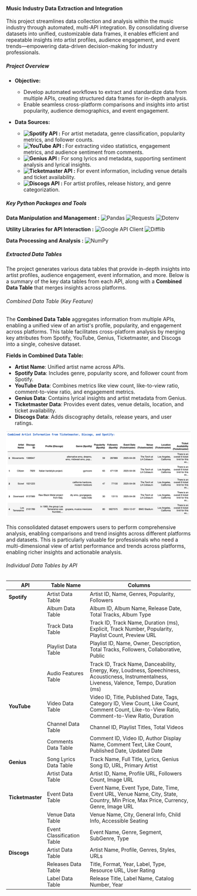 #### Music Industry Data Extraction and Integration

This project streamlines data collection and analysis within the music industry through automated, multi-API integration. By consolidating diverse datasets into unified, customizable data frames, it enables efficient and repeatable insights into artist profiles, audience engagement, and event trends—empowering data-driven decision-making for industry professionals.

##### Project Overview

- **Objective:**
  - Develop automated workflows to extract and standardize data from multiple APIs, creating structured data frames for in-depth analysis.
  - Enable seamless cross-platform comparisons and insights into artist popularity, audience demographics, and event engagement.
  
- **Data Sources:**
  - **![Spotify API](https://img.shields.io/badge/Spotify%20API-1DB954?style=flat-square&logo=spotify&logoColor=white) :** For artist metadata, genre classification, popularity metrics, and follower counts.
  - **![YouTube API](https://img.shields.io/badge/YouTube%20API-FF0000?style=flat-square&logo=youtube&logoColor=white) :** For extracting video statistics, engagement metrics, and audience sentiment from comments.
  - **![Genius API](https://img.shields.io/badge/Genius%20API-FFFF64?style=flat-square&logo=genius&logoColor=black) :** For song lyrics and metadata, supporting sentiment analysis and lyrical insights.
  - **![Ticketmaster API](https://img.shields.io/badge/Ticketmaster%20API-003366?style=flat-square&logo=ticketmaster&logoColor=white) :** For event information, including venue details and ticket availability.
  - **![Discogs API](https://img.shields.io/badge/Discogs%20API-333333?style=flat-square&logo=discogs&logoColor=white) :** For artist profiles, release history, and genre categorization.

##### Key Python Packages and Tools

**Data Manipulation and Management :** ![Pandas](https://img.shields.io/badge/Pandas-150458?style=flat-square&logo=pandas&logoColor=white) ![Requests](https://img.shields.io/badge/Requests-20232A?style=flat-square&logo=python&logoColor=white) ![Dotenv](https://img.shields.io/badge/Dotenv-2CA5E0?style=flat-square&logo=python&logoColor=white)

**Utility Libraries for API Interaction :** ![Google API Client](https://img.shields.io/badge/Google%20API%20Client-4285F4?style=flat-square&logo=google&logoColor=white) ![Difflib](https://img.shields.io/badge/Difflib-3776AB?style=flat-square&logo=python&logoColor=white)

**Data Processing and Analysis :** ![NumPy](https://img.shields.io/badge/NumPy-013243?style=flat-square&logo=numpy&logoColor=white)

##### Extracted Data Tables

The project generates various data tables that provide in-depth insights into artist profiles, audience engagement, event information, and more. Below is a summary of the key data tables from each API, along with a **Combined Data Table** that merges insights across platforms.

###### Combined Data Table (Key Feature)
The **Combined Data Table** aggregates information from multiple APIs, enabling a unified view of an artist's profile, popularity, and engagement across platforms. This table facilitates cross-platform analysis by merging key attributes from Spotify, YouTube, Genius, Ticketmaster, and Discogs into a single, cohesive dataset.

**Fields in Combined Data Table:**
- **Artist Name**: Unified artist name across APIs.
- **Spotify Data**: Includes genre, popularity score, and follower count from Spotify.
- **YouTube Data**: Combines metrics like view count, like-to-view ratio, comment-to-view ratio, and engagement metrics.
- **Genius Data**: Contains lyrical insights and artist metadata from Genius.
- **Ticketmaster Data**: Provides event dates, venue details, location, and ticket availability.
- **Discogs Data**: Adds discography details, release years, and user ratings.

<img src="Assets/combined_table.png" alt="APIs" width="800" style="display: block; margin: 10px auto 20px auto;">

This consolidated dataset empowers users to perform comprehensive analysis, enabling comparisons and trend insights across different platforms and datasets. This is particularly valuable for professionals who need a multi-dimensional view of artist performance and trends across platforms, enabling richer insights and actionable analysis.


###### Individual Data Tables by API

| API          | Table Name                 | Columns                                                                                                    |
|--------------|----------------------------|------------------------------------------------------------------------------------------------------------|
| **Spotify**  | Artist Data Table          | Artist ID, Name, Genres, Popularity, Followers                                                             |
|              | Album Data Table           | Album ID, Album Name, Release Date, Total Tracks, Album Type                                               |
|              | Track Data Table           | Track ID, Track Name, Duration (ms), Explicit, Track Number, Popularity, Playlist Count, Preview URL       |
|              | Playlist Data Table        | Playlist ID, Name, Owner, Description, Total Tracks, Followers, Collaborative, Public                      |
|              | Audio Features Table       | Track ID, Track Name, Danceability, Energy, Key, Loudness, Speechiness, Acousticness, Instrumentalness, Liveness, Valence, Tempo, Duration (ms) |
| **YouTube**  | Video Data Table           | Video ID, Title, Published Date, Tags, Category ID, View Count, Like Count, Comment Count, Like-to-View Ratio, Comment-to-View Ratio, Duration |
|              | Channel Data Table         | Channel ID, Playlist Titles, Total Videos                                                                  |
|              | Comments Data Table        | Comment ID, Video ID, Author Display Name, Comment Text, Like Count, Published Date, Updated Date          |
| **Genius**   | Song Lyrics Data Table     | Track Name, Full Title, Lyrics, Genius Song ID, URL, Primary Artist                                        |
|              | Artist Data Table          | Artist ID, Name, Profile URL, Followers Count, Image URL                                                   |
| **Ticketmaster** | Event Data Table      | Event Name, Event Type, Date, Time, Event URL, Venue Name, City, State, Country, Min Price, Max Price, Currency, Genre, Image URL |
|              | Venue Data Table           | Venue Name, City, General Info, Child Info, Accessible Seating                                             |
|              | Event Classification Table | Event Name, Genre, Segment, SubGenre, Type                                                                 |
| **Discogs**  | Artist Data Table          | Artist Name, Profile, Genres, Styles, URLs                                                                 |
|              | Releases Data Table        | Title, Format, Year, Label, Type, Resource URL, User Rating                                                |
|              | Label Data Table           | Release Title, Label Name, Catalog Number, Year                                                            |
